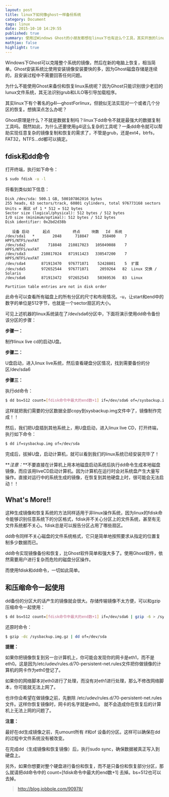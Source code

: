 ```yaml
---
layout: post
title: linux下如何像ghost一样备份系统
category: Document
tags: linux
date: 2015-10-10 14:29:55
published: true
summary: 使用过Windows Ghost的小朋友都想在linux下也有这么个工具，其实开放的linux下有多种实现方案，本文介绍一种使用dd命令的方法。
mathjax: false
highlight: true
---
```


Windows下Ghost可以克隆整个系统的镜像，然后在新的电脑上恢复，相当简单。Ghost安装系统比使用安装镜像安装要快的多，因为Ghost磁盘存储是连续的，且安装过程中不需要回答任何问题。

为什么不能使用Ghost来备份和恢复linux系统呢？因为Ghost只能识别很少老旧的lunux文件系统，其无法识别grub和LILO等引导加载程序。

其实linux下有个著名的g4l—ghostForlinux，但貌似无法实现对一个或者几个分区的恢复。想搞深点怎么办呢？

Ghost原理是什么？不就是数据复制吗？linux下dd命令不就是最强大的数据复制工具吗。既然如此，为什么还要使用g4l这么复杂的工具呢？一条dd命令就可以帮助实现任意复杂的镜像复制和恢复的需求了，不管是grub，还是ext4，btrfs，FAT32，NTFS…dd都可以搞定。

## fdisk和dd命令

打开终端，执行如下命令：

```bash
$ sudo fdisk -u -l
```

将看到类似如下信息：

```vim
Disk /dev/sda: 500.1 GB, 500107862016 bytes
255 heads, 63 sectors/track, 60801 cylinders, total 976773168 sectors
Units = 扇区 of 1 * 512 = 512 bytes
Sector size (logical/physical): 512 bytes / 512 bytes
I/O size (minimum/optimal): 512 bytes / 512 bytes
Disk identifier: 0x2bd2d38b

   设备 启动      起点          终点     块数   Id  系统
/dev/sda1   *        2048      718847      358400    7  HPFS/NTFS/exFAT
/dev/sda2          718848   210817023   105049088    7  HPFS/NTFS/exFAT
/dev/sda3       210817024   871911423   330547200    7  HPFS/NTFS/exFAT
/dev/sda4       871913470   976771071    52428801    5  扩展
/dev/sda5       972652544   976771071     2059264   82  Linux 交换 / Solaris
/dev/sda6       871913472   972652543    50369536   83  Linux

Partition table entries are not in disk order
```

此命令可以查看所有磁盘上的所有分区的尺寸和布局情况。-u，让start和end中的数字的单位是512字节，也就是一个sector扇区的大小。

可见上述机器的linux系统装在了/dev/sda6分区中，下面将演示使用dd命令备份该分区的步骤：

**步骤一：**

制作linux live cd的启动U盘。

**步骤二：**

U盘启动，进入linux live系统，然后查看硬盘分区情况，找到需要备份的分区/dev/sda6

**步骤三：**

执行dd命令：

```bash
$ dd bs=512 count=[fdisk命令中最大的end数+1] if=/dev/sda6 of=/sysbackup.img
```

这样就把我们需要的分区数据全部copy到sysbackup.img文件中了，镜像制作完成！！

然后，我们把U盘插到其他系统上，用U盘启动，进入linux live CD，打开终端，执行如下命令：

```bash
$ dd if=sysbackup.img of=/dev/sda
```

完成后，拔掉U盘，启动计算机，就可以看到我们的linux系统已经安装完毕了！

**_注意：_**不要直接在计算机上用本地磁盘启动系统后执行dd命令生成本地磁盘镜像，而应该用liveCD启动计算机。因为计算机在运行时会对系统盘产生大量写操作。直接对运行中的系统生成的镜像，在恢复到其他硬盘上时，很可能会无法启动！！

## What's More!!

这种生成镜像和恢复系统的方法同样适用于非linux操作系统，因为linux的fdisk命令能够识别任意系统下的分区格式，fdisk并不关心分区上的文件系统，甚至有无文件系统都不关心。fdisk总是可以报告分区占用了哪些扇区。

dd命令同样不关心磁盘的文件系统格式，它只是简单地按照要求从指定的位置复制多少数据而已。

dd命令实现镜像备份和恢复，比Ghost软件简单和强大多了。使用Ghost软件，依然需要用户进行复杂而危险的磁盘分区操作。

而使用fdisk和dd命令，一切如此简单。

## 和压缩命令一起使用

dd备份的分区大的话产生的镜像就会很大。存储传输镜像不太方便，可以和gzip压缩命令一起使用：

```bash
$ dd bs=512 count=[fdisk命令中最大的end数+1] if=/dev/sda6 | gzip -6 > /sysbackup.img.gz
```

还原时命令：

```bash
$ gzip -dc /sysbackup.img.gz | dd of=/dev/sda
```

**提醒：**

如果你把镜像恢复到另一台计算机上，你可能会发现你的网卡是eth1，而不是eth0。这是因为/etc/udev/rules.d/70-persistent-net.rules文件把你做镜像的计算机的网卡作为eth0登记了。

如果你的网络脚本对eth0进行了处理，而没有对eth1进行处理，那么不修改网络脚本，你可能就无法上网了。

也许你会希望在做镜像之前，先删除 /etc/udev/rules.d/70-persistent-net.rules 文件。这样你恢复镜像时，网卡的名字就是eth0。   就不会造成你在恢复后的计算机上无法上网的问题了。

**注意：**

最好在dd生成镜像之前，先umount所有 if和of 设备的分区。这样可以确保在dd的过程中文件系统没有被改变。

在完成dd（生成镜像和恢复镜像）后，执行sudo sync，确保数据被真正写入到硬盘上。

另外，如果你想要对整个硬盘进行备份和恢复，而不是只备份和恢复部分分区，那么就请把dd命令中的 count=[fdisk命令中最大的end数+1]   去掉。bs=512也可以去掉。

> http://blog.jobbole.com/90978/

